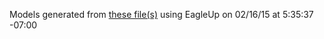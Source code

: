 Models generated from [these file(s)](https://raw.githubusercontent.com/sparkfun/Pro_Micro/a74b17b3d3d29e6fe32d4ef9cd3a84733e4ca340/Hardware/Pro_Micro.brd) using EagleUp on 02/16/15 at 5:35:37 -07:00

